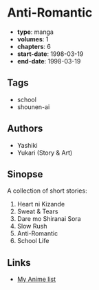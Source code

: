 # Anti-Romantic

-   **type**: manga
-   **volumes**: 1
-   **chapters**: 6
-   **start-date**: 1998-03-19
-   **end-date**: 1998-03-19

## Tags

-   school
-   shounen-ai

## Authors

-   Yashiki
-   Yukari (Story & Art)

## Sinopse

A collection of short stories:

1. Heart ni Kizande
2. Sweat & Tears
3. Dare mo Shiranai Sora
4. Slow Rush
5. Anti-Romantic
6. School Life

## Links

-   [My Anime list](https://myanimelist.net/manga/12798/Anti-Romantic)
